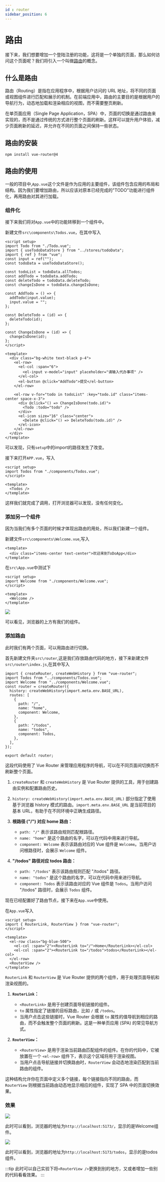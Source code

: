 ```yaml
---
id : router
sidebar_position: 6
---
```


# 路由

接下来，我们想要增加一个登陆注册的功能，这将是一个单独的页面，那么如何访问这个页面呢？我们将引入一个叫做[路由](https://router.vuejs.org/zh/introduction.html)的概念。

## 什么是路由

路由（Routing）是指在应用程序中，根据用户访问的 URL 地址，将不同的页面或视图组件进行匹配和展示的机制。在前端应用中，路由的主要目的是根据用户的导航行为，动态地加载和渲染相应的视图，而不需要整页刷新。

在单页面应用（Single Page Application，SPA）中，页面的切换是通过路由来实现的，而不是通过传统的方式进行整个页面的刷新。这样可以提升用户体验，减少页面刷新的延迟，并允许在不同的页面之间保持一些状态。

## 路由的安装

```bash
npm install vue-router@4
```

## 路由的使用

一般的项目中,`App.vue`这个文件是作为应用的主要组件，该组件包含应用的布局和结构。因为我们要增加路由，所以应该对原本已经完成的"TODO"功能进行组件化，再用路由对其进行加载。

### 组件化

接下来我们将对`App.vue`中的功能转移到一个组件中。

新建文件`src\components\Todos.vue`，在其中写入

```vue
<script setup>
import Todo from "./Todo.vue";
import { useTodoDataStore } from "../stores/todoData";
import { ref } from "vue";
const input = ref("");
const todoData = useTodoDataStore();

const todoList = todoData.allTodos;
const addTodo = todoData.addTodo;
const deleteTodo = todoData.deleteTodo;
const changeIsDone = todoData.changeIsDone;

const AddTodo = () => {
  addTodo(input.value);
  input.value = "";
};

const DeleteTodo = (id) => {
  deleteTodo(id);
};

const ChangeIsDone = (id) => {
  changeIsDone(id);
};
</script>

<template>
  <div class="bg-white text-black p-4">
    <el-row>
      <el-col :span="6">
        <el-input v-model="input" placeholder="请输入代办事项" />
      </el-col>
      <el-button @click="AddTodo">提交</el-button>
    </el-row>

    <el-row v-for="todo in todoList" :key="todo.id" class="items-center space-x-3">
      <div @click="() => ChangeIsDone(todo.id)">
        <Todo :todo="todo" />
      </div>
      <el-icon size="16" class="center">
        <Delete @click="() => DeleteTodo(todo.id)" />
      </el-icon>
    </el-row>
  </div>
</template>
```
可以发现，只有`setup`中的import的路径发生了改变。

接下来打开`APP.vue`，写入
```vue
<script setup>
import Todos from "./components/Todos.vue";
</script>

<template>
  <Todos />
</template>
```
这样我们就完成了调用，打开浏览器可以发现，没有任何变化。

### 添加另一个组件

因为当我们有多个页面的时候才体现出路由的用处，所以我们新建一个组件。

新建文件`src\components\Welcome.vue`,写入

```vue
<template>
  <div class="items-center text-center">欢迎来到ToDoApp</div>
</template>
```

在`src\App.vue`中测试下

```vue
<script setup>
import Welcome from "./components/Welcome.vue";
</script>

<template>
  <Welcome />
</template>
```

![](./img/6_1.png)

可以看见，浏览器的上方有我们的组件。

### 添加路由

此时我们有两个页面，可以用路由进行切换。

首先新建文件夹`src\router`,这是我们存放路由代码的地方，接下来新建文件`src\router\index.js`,在其中写入

```vue
import { createRouter, createWebHistory } from "vue-router";
import Todos from "../components/Todos.vue";
import Welcome from "../components/Welcome.vue";
const router = createRouter({
  history: createWebHistory(import.meta.env.BASE_URL),
  routes: [
    {
      path: "/",
      name: "home",
      component: Welcome,
    },
    {
      path: "/todos",
      name: "todos",
      component: Todos,
    },
  ],
});

export default router;
```

这段代码使用了 Vue Router 来管理应用程序的导航，可以在不同页面间切换而不刷新整个页面。

1. `createRouter` 和 `createWebHistory` 是 Vue Router 提供的工具，用于创建路由实例和配置路由历史。

2. `history: createWebHistory(import.meta.env.BASE_URL)` 部分指定了使用基于浏览器 history 模式的路由。`import.meta.env.BASE_URL` 是当前项目的基本 URL，有助于在不同环境中正确生成路径。

3. **根路径 ("/") 对应 home 路由：**
   - `path: "/"` 表示该路由规则匹配根路径。
   - `name: "home"` 是这个路由的名字，可以在代码中用来进行导航。
   - `component: Welcome` 表示该路由对应的 Vue 组件是 `Welcome`。当用户访问根路径时，会展示 `Welcome` 组件。

4. **"/todos" 路径对应 todos 路由：**
   - `path: "/todos"` 表示该路由规则匹配 "/todos" 路径。
   - `name: "todos"` 是这个路由的名字，可以在代码中用来进行导航。
   - `component: Todos` 表示该路由对应的 Vue 组件是 `Todos`。当用户访问 "/todos" 路径时，会展示 `Todos` 组件。

现在已经配置好了路由节点，接下来在`App.vue`中使用。

在`App.vue`写入

```vue
<script setup>
import { RouterLink, RouterView } from "vue-router";
</script>

<template>
  <el-row class="bg-blue-500">
    <el-col :span="2"><RouterLink to="/">Home</RouterLink></el-col>
    <el-col :span="2"><RouterLink to="/todos">todos</RouterLink></el-col>
  </el-row>
  <RouterView />
</template>
```

`RouterLink` 和 `RouterView` 是 Vue Router 提供的两个组件，用于处理页面导航和渲染视图的。

1. **`RouterLink`：**
   - `<RouterLink>` 是用于创建页面导航链接的组件。
   - `to` 属性指定了链接的目标路由，比如 `/` 或 `/todos`。
   - 当用户点击这些链接时，Vue Router 会根据 `to` 属性的值导航到相应的路由，而不会触发整个页面的刷新。这是一种单页应用 (SPA) 的常见导航方式。

2. **`RouterView`：**
   - `<RouterView>` 是用于渲染当前路由匹配组件的组件。在你的代码中，它被放置在一个 `<el-row>` 组件下，表示这个区域将用于渲染视图。
   - 当用户点击导航链接并切换路由时，`RouterView` 会动态地渲染匹配到当前路由的组件。

这种结构允许你在页面中定义多个链接，每个链接指向不同的路由，而 `RouterView` 则根据当前路由动态地显示相应的组件，实现了 SPA 中的页面切换效果。

### 效果

![](./img/6_2.png)

此时可以看到，浏览器的地址为`http://localhost:5173/`，显示的是Welcome组件。

![](./img/6_3.png)

此时可以看到，浏览器的地址为`http://localhost:5173/todos`，显示的是todos组件。

:::tip
此时可以自己实验下将`<RouterView />`更换到别的地方，又或者增加一些别的代码看看效果。
:::